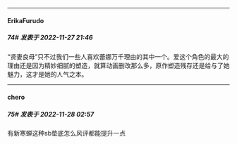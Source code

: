 

*****

####  ErikaFurudo  
##### 74#       发表于 2022-11-27 21:46

“贤妻良母”只不过我们一些人喜欢蕾娜万千理由的其中一个。爱这个角色的最大的理由还是因为精妙细腻的塑造，就算动画删改那么多，原作塑造残存还是给与了她魅力，这才是她的人气之本。



*****

####  chero  
##### 75#       发表于 2022-11-28 02:57

有新寒蝉这种sb垫底怎么风评都能提升一点

